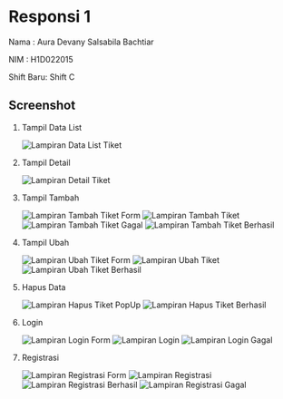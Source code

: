 # Responsi 1

Nama : Aura Devany Salsabila Bachtiar

NIM : H1D022015

Shift Baru: Shift C

## Screenshot

1. Tampil Data List
   
   ![Lampiran Data List Tiket](listTiket(1).png)
  
2. Tampil Detail
   
   ![Lampiran Detail Tiket](detailTiket(1).png)
   
3. Tampil Tambah
   
   ![Lampiran Tambah Tiket Form](tambahTiket(1).png)
   ![Lampiran Tambah Tiket](tambahTiket(2).png)
   ![Lampiran Tambah Tiket Gagal](tambahTiket(3).png)
   ![Lampiran Tambah Tiket Berhasil](listTiket(1).png)

5. Tampil Ubah
   
   ![Lampiran Ubah Tiket Form](ubahTiket(1).png)
   ![Lampiran Ubah Tiket](ubahTiket(2).png)
   ![Lampiran Ubah Tiket Berhasil](ubahTiket(3).png)

6. Hapus Data
   
   ![Lampiran Hapus Tiket PopUp](hapus(1).png)
   ![Lampiran Hapus Tiket Berhasil](hapus(2).png)

7. Login
   
   ![Lampiran Login Form](login(1).png)
   ![Lampiran Login](login(2).png)
   ![Lampiran Login Gagal](login(3).png)
   
8. Registrasi
    
   ![Lampiran Registrasi Form](tambahTiket(1).png)
   ![Lampiran Registrasi](tambahTiket(2).png)
   ![Lampiran Registrasi Berhasil](tambahTiket(3).png)
   ![Lampiran Registrasi Gagal](tambahTiket(3).png)
